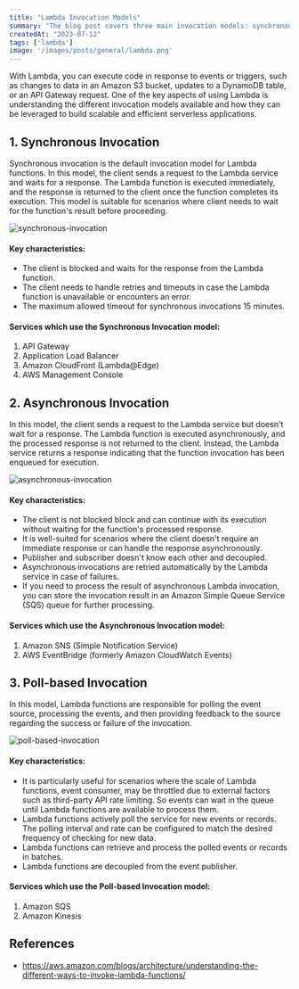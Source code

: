 ```yaml
---
title: "Lambda Invocation Models"
summary: "The blog post covers three main invocation models: synchronous invocation, asynchronous invocation, poll-based invocation."
createdAt: "2023-07-12"
tags: ['lambda']
image: '/images/posts/general/lambda.png'
---
```



With Lambda, you can execute code in response to events or triggers, such as changes to data in an Amazon S3 bucket, updates to a DynamoDB table, or an API Gateway request. One of the key aspects of using Lambda is understanding the different invocation models available and how they can be leveraged to build scalable and efficient serverless applications.

## 1. Synchronous Invocation
Synchronous invocation is the default invocation model for Lambda functions. In this model, the client sends a request to the Lambda service and waits for a response. The Lambda function is executed immediately, and the response is returned to the client once the function completes its execution. This model is suitable for scenarios where client needs to wait for the function's result before proceeding.

![synchronous-invocation](/images/posts/lambda-invocation-models/synchronous-invocation.png)

#### Key characteristics:

- The client is blocked and waits for the response from the Lambda function.
- The client needs to handle retries and timeouts in case the Lambda function is unavailable or encounters an error.
- The maximum allowed timeout for synchronous invocations 15 minutes.

#### Services which use the Synchronous Invocation model:
1. API Gateway
2. Application Load Balancer 
3. Amazon CloudFront (Lambda@Edge)
4. AWS Management Console


## 2. Asynchronous Invocation
In this model, the client sends a request to the Lambda service but doesn't wait for a response. The Lambda function is executed asynchronously, and the processed response is not returned to the client. Instead, the Lambda service returns a response indicating that the function invocation has been enqueued for execution.

![asynchronous-invocation](/images/posts/lambda-invocation-models/asynchronous-invocation.png)


#### Key characteristics:

- The client is not blocked block and can continue with its execution without waiting for the function's processed response.
- It is well-suited for scenarios where the client doesn't require an immediate response or can handle the response asynchronously.
- Publisher and subscriber doesn't know each other and decoupled.
- Asynchronous invocations are retried automatically by the Lambda service in case of failures.
- If you need to process the result of asynchronous Lambda invocation, you can store the invocation result in an Amazon Simple Queue Service (SQS) queue for further processing.


#### Services which use the Asynchronous Invocation model:

1. Amazon SNS (Simple Notification Service)
2. AWS EventBridge (formerly Amazon CloudWatch Events)


## 3. Poll-based Invocation
In this model, Lambda functions are responsible for polling the event source, processing the events, and then providing feedback to the source regarding the success or failure of the invocation.

![poll-based-invocation](/images/posts/lambda-invocation-models/poll-based-invocation.png)


#### Key characteristics:
- It is particularly useful for scenarios where the scale of Lambda functions, event consumer, may be throttled due to external factors such as third-party API rate limiting. So events can wait in the queue until Lambda functions are available to process them.
- Lambda functions actively poll the service for new events or records. The polling interval and rate can be configured to match the desired frequency of checking for new data.
- Lambda functions can retrieve and process the polled events or records in batches.
- Lambda functions are decoupled from the event publisher.


#### Services which use the Poll-based Invocation model:

1. Amazon SQS
2. Amazon Kinesis

## References
- https://aws.amazon.com/blogs/architecture/understanding-the-different-ways-to-invoke-lambda-functions/